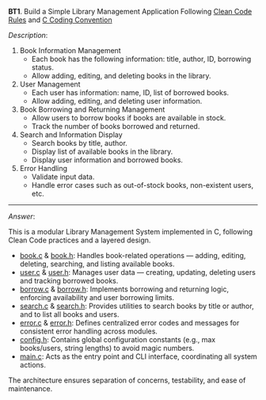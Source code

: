 **BT1**. Build a Simple Library Management Application Following [Clean Code Rules](https://www.canva.com/design/DAGlse_Tohg/v2GkCpr5Th5xUvbPzMyAQQ/edit?utm_content=DAGlse_Tohg&utm_campaign=designshare&utm_medium=link2&utm_source=sharebutton) and [C Coding Convention](https://github.com/MaJerle/c-code-style)

*Description*:
1. Book Information Management
   - Each book has the following information: title, author, ID, borrowing status.
   - Allow adding, editing, and deleting books in the library.
2. User Management
   - Each user has information: name, ID, list of borrowed books.
   - Allow adding, editing, and deleting user information.
3. Book Borrowing and Returning Management
   - Allow users to borrow books if books are available in stock.
   - Track the number of books borrowed and returned.
4. Search and Information Display
   - Search books by title, author.
   - Display list of available books in the library.
   - Display user information and borrowed books.
5. Error Handling
   - Validate input data.
   - Handle error cases such as out-of-stock books, non-existent users, etc.

---

*Answer*:

This is a modular Library Management System implemented in C, following Clean Code practices and a layered design.

* [book.c](/01__Clean_Code/BT1/src/book.c) & [book.h](/01__Clean_Code/BT1/inc/book.h): Handles book-related operations — adding, editing, deleting, searching, and listing available books.
* [user.c](/01__Clean_Code/BT1/src/user.c) & [user.h](/01__Clean_Code/BT1/inc/user.h): Manages user data — creating, updating, deleting users and tracking borrowed books.
* [borrow.c](/01__Clean_Code/BT1/src/borrow.c) & [borrow.h](/01__Clean_Code/BT1/inc/borrow.h): Implements borrowing and returning logic, enforcing availability and user borrowing limits.
* [search.c](/01__Clean_Code/BT1/src/search.c) & [search.h](/01__Clean_Code/BT1/inc/search.h): Provides utilities to search books by title or author, and to list all books and users.
* [error.c](/01__Clean_Code/BT1/src/error.c) & [error.h](/01__Clean_Code/BT1/inc/error.h): Defines centralized error codes and messages for consistent error handling across modules.
* [config.h](/01__Clean_Code/BT1/inc/config.h): Contains global configuration constants (e.g., max books/users, string lengths) to avoid magic numbers.
* [main.c](/01__Clean_Code/BT1/main.c): Acts as the entry point and CLI interface, coordinating all system actions.

The architecture ensures separation of concerns, testability, and ease of maintenance.
